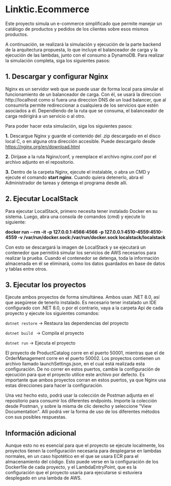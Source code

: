 # Linktic.Ecommerce

Este proyecto simula un e-commerce simplificado que permite manejar un catálogo de productos y pedidos de los clientes sobre esos mismos productos.

A continuación, se realizará la simulación y ejecución de la parte backend de la arquitectura propuesta, lo que incluye el balanceador de carga y la ejecución de las lambdas, junto con el consumo a DynamoDB. Para realizar la simulación completa, siga los siguientes pasos:

## 1. Descargar y configurar Nginx

Nginx es un servidor web que se puede usar de forma local para simular el funcionamiento de un balanceador de carga. Con él, se usará la direccion http://localhost como si fuera una direccion DNS de un load balancer, que al consumirla permite redireccionar a cualquiera de los servicios que estén asociados a él. Dependiendo de la ruta que se consuma, el balanceador de carga redirigirá a un servicio o al otro.

Para poder hacer esta simulación, siga los siguientes pasos:

**1.** Descargue Nginx y guarde el contenido del .zip descargado en el disco local C, o en alguna otra dirección accesible. Puede descargarlo desde https://nginx.org/en/download.html

**2.** Dirijase a la ruta Nginx/conf, y reemplace el archivo nginx.conf por el archivo adjunto en el repositorio.

**3.** Dentro de la carpeta Nginx, ejecute el instalable, o abra un CMD y ejecute el comando **start nginx**. Cuando quiera detenerlo, abra el Administrador de tareas y detenga el programa desde allí.


## 2. Ejecutar LocalStack

Para ejecutar LocalStack, primero necesita tener instalado Docker en su sistema. Luego, abra una consola de comandos (cmd) y ejecute lo siguiente:

**docker run --rm -it -p 127.0.0.1:4566:4566 -p 127.0.0.1:4510-4559:4510-4559 -v /var/run/docker.sock:/var/run/docker.sock localstack/localstack**

Con esto se descargará la imagen de LocalStack y se ejecutará un contenedor que permitirá simular los servicios de AWS necesarios para realizar la prueba. Cuando el contenedor se detenga, toda la información almacenada en él se eliminará, como los datos guardados en base de datos y tablas entre otros.


## 3. Ejecutar los proyectos

Ejecute ambos proyectos de forma simultánea. Ambos usan .NET 8.0, así que asegúrese de tenerlo instalado. Es necesario tener instalado un IDE configurado con .NET 8.0, o por el contrario, vaya a la carpeta Api de cada proyecto y ejecute los siguientes comandos:

`dotnet restore` -> Restaura las dependencias del proyecto

`dotnet build ` -> Compila el proyecto

`dotnet run` -> Ejecuta el proyecto

El proyecto de ProductCatalog corre en el puerto 50001, mientras que el de OrderManagement corre en el puerto 50002. Los proyectos contienen un archivo llamado launchSettings.json, en el cual está realizada esta configuración. De no correr en estos puertos, cambie la configuración de ejecución para que el proyecto utilice este archivo por defecto. Es importante que ambos proyectos corran en estos puertos, ya que Nginx usa estas direcciones para hacer la configuración.

Una vez hecho esto, podrá usar la colección de Postman adjunta en el repositorio para consumir los diferentes endpoints. Importe la colección desde Postman, y sobre la misma de clic derecho y seleccione "View Documentation". Allí podrá ver la forma de uso de los diferentes métodos con sus posibles respuestas.

## Información adicional

Aunque esto no es esencial para que el proyecto se ejecute localmente, los proyectos tienen la configuración necesaria para desplegarse en lambdas normales, en un caso hipotético en el que se usara ECR para el almacenamiento del código. Esto puede verse en la configuración de los Dockerfile de cada proyecto, y el LambdaEntryPoint, que es la configuración que el proyecto usaría para ejecutarse si estuviera desplegado en una lambda de AWS.
